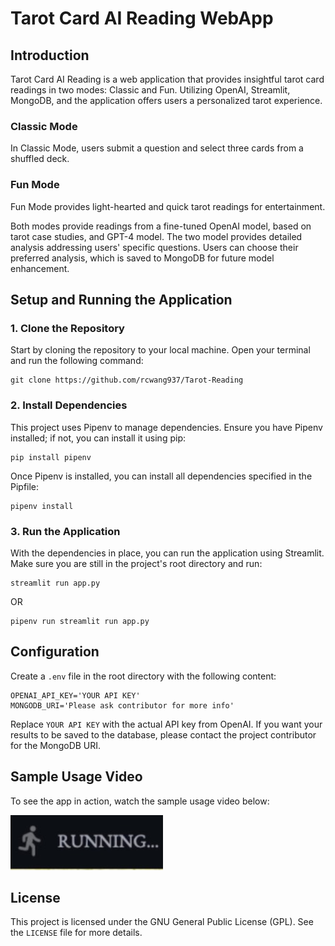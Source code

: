 # Tarot Card AI Reading WebApp

## Introduction
Tarot Card AI Reading is a web application that provides insightful tarot card readings in two modes: Classic and Fun. Utilizing OpenAI, Streamlit, MongoDB, and the application offers users a personalized tarot experience.

### Classic Mode
In Classic Mode, users submit a question and select three cards from a shuffled deck.
### Fun Mode
Fun Mode provides light-hearted and quick tarot readings for entertainment.

Both modes provide readings from a fine-tuned OpenAI model, based on tarot case studies, and GPT-4 model. The two model provides detailed analysis addressing users' specific questions.  Users can choose their preferred analysis, which is saved to MongoDB for future model enhancement.


## Setup and Running the Application

### 1. Clone the Repository
Start by cloning the repository to your local machine. Open your terminal and run the following command:
```
git clone https://github.com/rcwang937/Tarot-Reading
```

### 2. Install Dependencies

This project uses Pipenv to manage dependencies. Ensure you have Pipenv installed; if not, you can install it using pip:
```
pip install pipenv
```
Once Pipenv is installed, you can install all dependencies specified in the Pipfile:
```
pipenv install
```

### 3. Run the Application
With the dependencies in place, you can run the application using Streamlit. Make sure you are still in the project's root directory and run:
```
streamlit run app.py
```
OR
```
pipenv run streamlit run app.py
```

## Configuration
Create a `.env` file in the root directory with the following content:
```
OPENAI_API_KEY='YOUR API KEY'
MONGODB_URI='Please ask contributor for more info'
```
Replace `YOUR API KEY` with the actual API key from OpenAI. If you want your results to be saved to the database, please contact the project contributor for the MongoDB URI.

## Sample Usage Video

To see the app in action, watch the sample usage video below:

[![Watch the video](STATIC/face_image.jpg)](https://youtu.be/200icy6Epuw)


## License

This project is licensed under the GNU General Public License (GPL). See the `LICENSE` file for more details.
